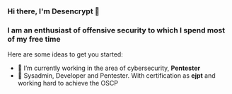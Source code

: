 ### Hi there, I'm Desencrypt 👋
### I am an enthusiast of offensive security to which I spend most of my free time



Here are some ideas to get you started:

- 🔭 I’m currently working in the area of cybersecurity, **Pentester**
- 📓 Sysadmin, Developer and Pentester. With certification as **ejpt** and working hard to achieve the OSCP


